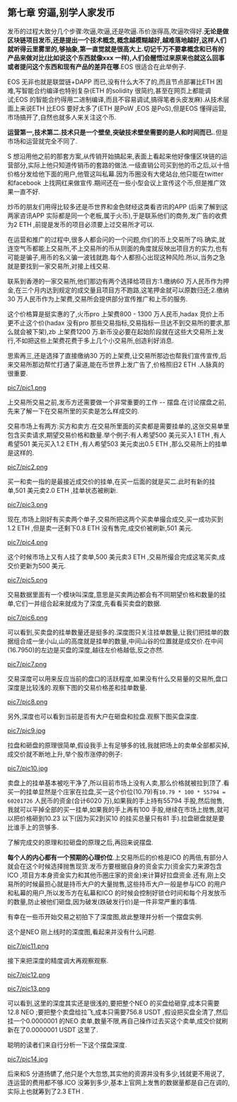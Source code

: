 
##  第七章  穷逼,别学人家发币


发币的过程大致分几个步骤:吹逼,吹逼,还是吹逼.币价涨得高,吹逼吹得好.**无论是做区块链项目发币,还是提出一个技术概念,概念越模糊越好,越难落地越好,这样人们就听得云里雾里的,够抽象,第一直觉就是很高大上.切记千万不要拿概念和已有的产品来做对比(比如说这个东西就像xxx 一样),人们会醒悟过来原来也就这么回事或者提问这个东西和现有产品的差异在哪**.EOS 很适合在此举例子.

EOS 无非也就是联盟链+DAPP 而已,没有什么大不了的,而且节点部署比ETH 困难,写智能合约编译也特别复杂(ETH 的solidity 很简约,甚至在网页上都能调试;EOS 的智能合约得用二进制编译,而且不容易调试,搞得笔者头皮发麻).从技术层面上来说ETH 比EOS 要好太多了(ETH 是PoW ,EOS 是PoS),但是EOS 懂得运营,市场搞开了,自然也就多人来关注这个币.

**运营第一,技术第二.技术只是一个壁垒,突破技术壁垒需要的是人和时间而已.**.但是市场和运营就完全不同了.

S 想沿用他之前的那套方案,从传销开始搞起来,表面上看起来他好像懂区块链的运营部分,实际上他只知道传销币的套路的做法.一级直销公司买到他的币之后,以十倍价格分发给他下面的用户,他管这叫私幕.因为币圈没有大佬站台,他只能在twitter 和facebook 上找网红来做宣传.期间还在一些小型会议上宣传这个币,但是推广效果一直不好.

炒币的朋友们用得比较多还是币世界和金色财经这类看咨讯的APP (后来了解到这两家咨讯APP 实际都是同一个老板,属于火币),于是联系他们的商务,发广告的收费为2 ETH ,前提是发币的项目必须要上过交易所才可以.

在运营和推广的过程中,很多人都会问的一个问题,你们的币上交易所了吗.确实,就连空气币都能上交易所,不上交易所的币从则面的角度就反映出项目方的实力,也有可能是骗子,用币的名义骗一波钱就跑.每个人都担心出现这种风险.所以,当务之急就是要找到一家交易所,对接上线交易.

联系到香港的一家交易所,他们那边有两个选择给项目方:1.缴纳60 万人民币作为押金,在三个月内达到规定的成交量且项目方不跑路,这笔押金就可以原数归还;2.缴纳30 万人民币作为上架费,交易所会提供部分宣传推广和上币的服务.

这个价格算是挺实惠的了,火币pro 上架费800 - 1300 万人民币,hadax 竞价上币更不止这个价(hadax 没有pro 那些交易指标,交易指标一旦达不到交易所的要求,那么就会被下架),zb 上架费1200 万.新币没必要在起始阶段就在这些大交易所上发行,不如把这些上架费花费于多上几个小交易所,创造利好消息.

思索再三,还是选择了直接缴纳30 万的上架费,让交易所那边也帮我们宣传宣传,后来交易所那边帮忙打通了渠道,能在币世界上发广告了,价格照旧2 ETH .人脉真的很重要.

[pic7/pic1.png](pic7/pic1.png)

上交易所交易之前,发币方还需要做一个非常重要的工作 -- 摆盘.在讨论摆盘之前,先来了解一下在交易所里的买卖是怎么样成交的.

交易市场上有两方:买方和卖方.在交易所里面的买卖都是需要挂单的,这张交易单里包含买卖请求,期望交易价格和数量.举个例子:有人希望500 美元买入1 ETH ,有人希望501 美元买入1.2 ETH ,有人希望503 美元卖出0.5 ETH ,那么交易所上的挂单是这样的.

[pic7/pic2.png](pic7/pic2.png)

买一和卖一指的是最接近成交价的挂单,在买一后面的就是买二.此时有新的挂单,501 美元卖2.0 ETH ,挂单状态被刷新.

[pic7/pic3.png](pic7/pic3.png)

现在,市场上刚好有买卖两个单子,交易所把这两个买卖单撮合成交,买一成功买到1.2 ETH ,但是卖一还剩下0.8 ETH 没有售完,成交价被刷新,501 美元.

[pic7/pic4.png](pic7/pic4.png)

这个时候市场上又有人挂了卖单,500 美元卖3 ETH ,交易所撮合完成这笔买卖,成交价更新为500 美元.

[pic7/pic5.png](pic7/pic5.png)

交易数据里面有一个模块叫深度,意思是买卖两边都会有不同期望价格和数量的挂单,它们一并组合起来就成为了深度,先看看买卖盘的数据.

[pic7/pic6.png](pic7/pic6.png)

可以看到,买卖盘的挂单数量还是挺多的.深度图只关注挂单数量,让我们把挂单的数据组合成一坐小山,山的高度就是挂单的数量,中间山谷的位置就是成交价.在中间(16.7950)的左边是买盘的深度,越往左价格越低,反之亦然.

[pic7/pic7.png](pic7/pic7.png)

交易深度可以用来反应当前的盘口的活跃程度,如果没有什么交易量的交易所,盘口深度是比较浅的.观察下图的交易价格差和挂单数量.

[pic7/pic8.png](pic7/pic8.png)

另外,深度也可以看到当前是否有大户在砸盘和拉盘.观察下图买盘深度.

[pic7/pic9.jpg](pic7/pic9.jpg)

拉盘和砸盘的原理很简单,假设我手上有足够多的钱,我就把场上的卖单全部都买掉,成交价就不断地上升,举个股市涨停的例子:

[pic7/pic10.jpg](pic7/pic10.jpg)

卖盘上的挂单基本被吃干净了,所以目前市场上没有人卖,那么价格就被拉到顶了.看买一的挂单显然是个庄家在拉盘,买一这个价位(10.79)有`10.79 * 100 * 55794 = 60201726` 人民币的资金(合计6020 万),如果我的手上持有55794 手股,然后抛售,我就可以平掉全部的买一挂单,如果我的手上再有100 手股,继续在市场上抛售,就可以把价格砸到10.23 以下(因为买2到买10 的挂买总量只有81 手).拉盘砸盘就是要比谁手上的货够多.

了解完成交的原理和拉砸盘的原理之后,再回来说摆盘.

**每个人的内心都有一个预期的心理价位**.上交易所后的价格是ICO 的两倍,有部分人就会在这个时候选择抛售现货.发币方要根据自身的资金实力(资金实力来源包含ICO ,项目方本身资金实力和其他币圈庄家的资金)来计算好拉盘资金.还有,刚上交易所的时候最担心就是持币大户的大量抛售,这些持币大户一般是参与ICO 的用户和私幕的用户,所以发币方在私幕和ICO 的时候会控制好锁仓时间和每个月发放币的数量,防止被他们砸盘,因为破发(跌破发行价)是一件非常严重的事情.

有幸在一些币开始交易之初拍下了深度图,故此整理并分析一个摆盘实例.

这个是NEO 刚上线时的深度图,看起来并没有什么问题.

[pic7/pic11.png](pic7/pic11.png)

接下来把深度的精度调大再观察观察.

[pic7/pic12.png](pic7/pic12.png)

[pic7/pic13.png](pic7/pic13.png)

可以看到,这里的深度其实还是很浅的,要把整个NEO 的买盘给砸穿,成本只需要12.8 NEO ;要把整个卖盘给拉飞,成本只需要756.8 USDT ,假设把买盘全清了,然后挂一个0.0000001 的NEO 卖单,数量不限,再自己操作过去买这个卖单,成交价就刷新在了0.0000001 USDT 这里了.

聪明的读者们来自行分析一下这个摆盘深度.

[pic7/pic14.jpg](pic7/pic14.jpg)

后来和S 分道扬镳了,他只是个大忽悠,其实他的资源并没有多少,钱就更不用说了,连运营的费用都不够.ICO 没筹到多少,基本上官网上发售的数据量都是自己在调的,实际上也就筹到了2.3 ETH .
